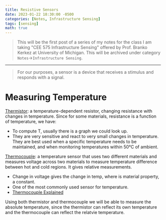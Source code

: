 ```yaml
---
title: Resistive Sensors
date: 2023-01-22 18:30:00 -0500
categories: [Notes, Infrastructure Sensing]
tags: [sensing] 
math: true
---
```


> This will be the first post of a series of my notes for the class I am taking "CEE 575 Infrastructure Sensing" offered by Prof. Branko Kerkez at University of Michigan. This will be archived under category `Notes`->`Infrastructure Sensing`. 

---

> For our purposes, a sensor is a  device that receives a stimulus and responds with a signal. 

# Measuring Temperature
[Thermistor](https://en.wikipedia.org/wiki/Thermistor): a temperature-dependent resistor, changing resistance with changes in temperature. Since for some materials, resistance is a function of temperature, we have:
- To compute T, usually there is a graph we could look up.
- They are very sensitive and react to very small changes in temperature. They are best used when a specific temperature needs to be maintained, and when monitoring temperatures within 50°C of ambient.

[Thermocouple](https://en.wikipedia.org/wiki/Thermocouple): a temperature sensor that uses two different materials and measures voltage across two materials to measure temperature difference between hot and cold regions. It gives relative measurements.

- Change in voltage gives the change in temp, where is material property, a constant.
- One of the most commonly used sensor for temperature. 
- [Thermocouple Explained](https://www.youtube.com/watch?v=mNoI62URtAk&t=2s)

Using both thermistor and thermocouple we will be able to measure the absolute temperature, since the thermistor can reflect its own temperature and the thermocouple can reflect the relatvie temperature. 